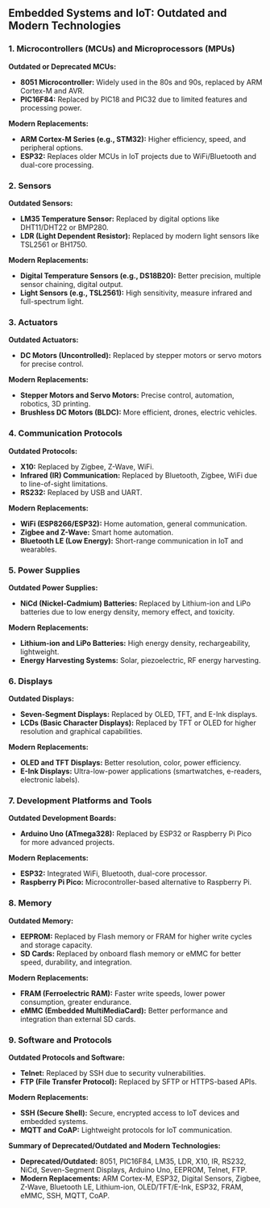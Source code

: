 ## Embedded Systems and IoT: Outdated and Modern Technologies

### 1. Microcontrollers (MCUs) and Microprocessors (MPUs)

**Outdated or Deprecated MCUs:**

* **8051 Microcontroller:** Widely used in the 80s and 90s, replaced by ARM Cortex-M and AVR.
* **PIC16F84:** Replaced by PIC18 and PIC32 due to limited features and processing power.

**Modern Replacements:**

* **ARM Cortex-M Series (e.g., STM32):** Higher efficiency, speed, and peripheral options.
* **ESP32:** Replaces older MCUs in IoT projects due to WiFi/Bluetooth and dual-core processing.

### 2. Sensors

**Outdated Sensors:**

* **LM35 Temperature Sensor:** Replaced by digital options like DHT11/DHT22 or BMP280.
* **LDR (Light Dependent Resistor):** Replaced by modern light sensors like TSL2561 or BH1750.

**Modern Replacements:**

* **Digital Temperature Sensors (e.g., DS18B20):** Better precision, multiple sensor chaining, digital output.
* **Light Sensors (e.g., TSL2561):** High sensitivity, measure infrared and full-spectrum light.

### 3. Actuators

**Outdated Actuators:**

* **DC Motors (Uncontrolled):** Replaced by stepper motors or servo motors for precise control.

**Modern Replacements:**

* **Stepper Motors and Servo Motors:** Precise control, automation, robotics, 3D printing.
* **Brushless DC Motors (BLDC):** More efficient, drones, electric vehicles.

### 4. Communication Protocols

**Outdated Protocols:**

* **X10:** Replaced by Zigbee, Z-Wave, WiFi.
* **Infrared (IR) Communication:** Replaced by Bluetooth, Zigbee, WiFi due to line-of-sight limitations.
* **RS232:** Replaced by USB and UART.

**Modern Replacements:**

* **WiFi (ESP8266/ESP32):** Home automation, general communication.
* **Zigbee and Z-Wave:** Smart home automation.
* **Bluetooth LE (Low Energy):** Short-range communication in IoT and wearables.

### 5. Power Supplies

**Outdated Power Supplies:**

* **NiCd (Nickel-Cadmium) Batteries:** Replaced by Lithium-ion and LiPo batteries due to low energy density, memory effect, and toxicity.

**Modern Replacements:**

* **Lithium-ion and LiPo Batteries:** High energy density, rechargeability, lightweight.
* **Energy Harvesting Systems:** Solar, piezoelectric, RF energy harvesting.

### 6. Displays

**Outdated Displays:**

* **Seven-Segment Displays:** Replaced by OLED, TFT, and E-Ink displays.
* **LCDs (Basic Character Displays):** Replaced by TFT or OLED for higher resolution and graphical capabilities.

**Modern Replacements:**

* **OLED and TFT Displays:** Better resolution, color, power efficiency.
* **E-Ink Displays:** Ultra-low-power applications (smartwatches, e-readers, electronic labels).

### 7. Development Platforms and Tools

**Outdated Development Boards:**

* **Arduino Uno (ATmega328):** Replaced by ESP32 or Raspberry Pi Pico for more advanced projects.

**Modern Replacements:**

* **ESP32:** Integrated WiFi, Bluetooth, dual-core processor.
* **Raspberry Pi Pico:** Microcontroller-based alternative to Raspberry Pi.

### 8. Memory

**Outdated Memory:**

* **EEPROM:** Replaced by Flash memory or FRAM for higher write cycles and storage capacity.
* **SD Cards:** Replaced by onboard flash memory or eMMC for better speed, durability, and integration.

**Modern Replacements:**

* **FRAM (Ferroelectric RAM):** Faster write speeds, lower power consumption, greater endurance.
* **eMMC (Embedded MultiMediaCard):** Better performance and integration than external SD cards.

### 9. Software and Protocols

**Outdated Protocols and Software:**

* **Telnet:** Replaced by SSH due to security vulnerabilities.
* **FTP (File Transfer Protocol):** Replaced by SFTP or HTTPS-based APIs.

**Modern Replacements:**

* **SSH (Secure Shell):** Secure, encrypted access to IoT devices and embedded systems.
* **MQTT and CoAP:** Lightweight protocols for IoT communication.

**Summary of Deprecated/Outdated and Modern Technologies:**

* **Deprecated/Outdated:** 8051, PIC16F84, LM35, LDR, X10, IR, RS232, NiCd, Seven-Segment Displays, Arduino Uno, EEPROM, Telnet, FTP.
* **Modern Replacements:** ARM Cortex-M, ESP32, Digital Sensors, Zigbee, Z-Wave, Bluetooth LE, Lithium-ion, OLED/TFT/E-Ink, ESP32, FRAM, eMMC, SSH, MQTT, CoAP.
